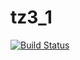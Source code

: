 # tz3_1
[![Build Status](https://travis-ci.com/username/projectname.svg?branch=master)](https://travis-ci.com/username/projectname)
